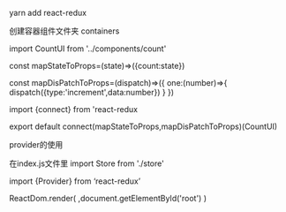 yarn add react-redux

创建容器组件文件夹 containers
<!-- 引入ui组件  -->
import CountUI from '../components/count'
<!-- 引入connect链接UI组件和redux -->

<!-- 定义一个函数返回store状态函数 state形参是store里面的属性 -->
const mapStateToProps=(state)=>({count:state})


<!-- 定义一个函数返回dispatch操作方法 -->
const mapDisPatchToProps=(dispatch)=>({
        one:(number)=>{
            dispatch({type:'increment',data:number})
        }
    })

import {connect} from 'react-redux
<!-- 使用connect()()创建并暴露一个count的容器组件 -->
export default connect(mapStateToProps,mapDisPatchToProps)(CountUI)


provider的使用

在index.js文件里
import Store from './store'
<!-- 自动分发状态 -->
import {Provider} from ‘react-redux’

ReactDom.render(
    <Provider stort={store}>
            <App/>
    </Provider>,document.getElementById('root')
)